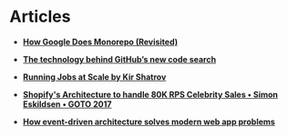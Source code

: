 # Articles

- ****[How Google Does Monorepo (Revisited)](https://medium.com/qe-unit/how-google-does-monorepo-revisited-8c793be20344)****
- ****[The technology behind GitHub’s new code search](https://github.blog/2023-02-06-the-technology-behind-githubs-new-code-search/)****
- ****[Running Jobs at Scale by Kir Shatrov](https://www.youtube.com/watch?v=XvnWjsmAl60)****
- ****[Shopify's Architecture to handle 80K RPS Celebrity Sales • Simon Eskildsen • GOTO 2017](https://www.youtube.com/watch?v=N8NWDHgWA28)****

- ****[How event-driven architecture solves modern web app problems](https://stackoverflow.blog/2020/03/16/how-event-driven-architecture-solves-modern-web-app-problems/)****